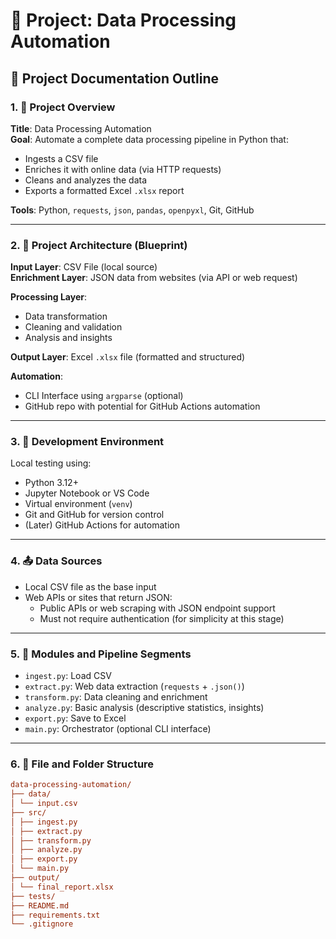 # 📁 Project: Data Processing Automation

## 📘 Project Documentation Outline

### 1. 🧾 Project Overview

**Title**: Data Processing Automation  
**Goal**: Automate a complete data processing pipeline in Python that:
- Ingests a CSV file  
- Enriches it with online data (via HTTP requests)  
- Cleans and analyzes the data  
- Exports a formatted Excel `.xlsx` report  

**Tools**: Python, `requests`, `json`, `pandas`, `openpyxl`, Git, GitHub

---

### 2. 🧱 Project Architecture (Blueprint)

**Input Layer**: CSV File (local source)  
**Enrichment Layer**: JSON data from websites (via API or web request)  

**Processing Layer**:
- Data transformation  
- Cleaning and validation  
- Analysis and insights  

**Output Layer**: Excel `.xlsx` file (formatted and structured)  

**Automation**:
- CLI Interface using `argparse` (optional)  
- GitHub repo with potential for GitHub Actions automation  

---

### 3. 🔧 Development Environment

Local testing using:
- Python 3.12+  
- Jupyter Notebook or VS Code  
- Virtual environment (`venv`)  
- Git and GitHub for version control  
- (Later) GitHub Actions for automation

---

### 4. 📤 Data Sources

- Local CSV file as the base input  
- Web APIs or sites that return JSON:  
  - Public APIs or web scraping with JSON endpoint support  
  - Must not require authentication (for simplicity at this stage)  

---

### 5. 🧪 Modules and Pipeline Segments

- `ingest.py`: Load CSV  
- `extract.py`: Web data extraction (`requests` + `.json()`)  
- `transform.py`: Data cleaning and enrichment  
- `analyze.py`: Basic analysis (descriptive statistics, insights)  
- `export.py`: Save to Excel  
- `main.py`: Orchestrator (optional CLI interface)  

---

### 6. 📁 File and Folder Structure

```ini
data-processing-automation/
├── data/
│ └── input.csv
├── src/
│ ├── ingest.py
│ ├── extract.py
│ ├── transform.py
│ ├── analyze.py
│ ├── export.py
│ └── main.py
├── output/
│ └── final_report.xlsx
├── tests/
├── README.md
├── requirements.txt
└── .gitignore
```

